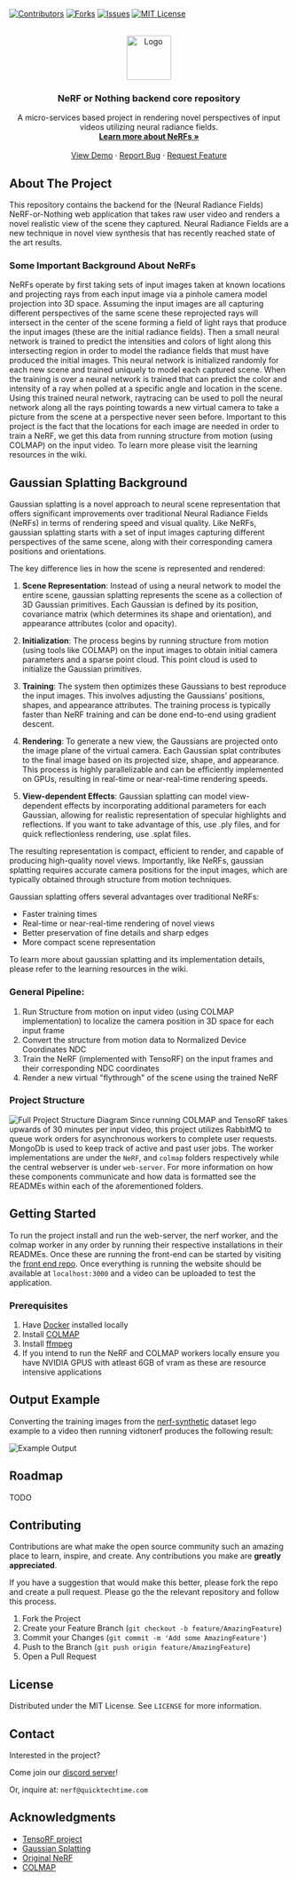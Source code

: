 <!-- README template based on https://github.com/othneildrew/Best-README-Template -->
<a name="readme-top"></a>

[![Contributors][contributors-shield]][contributors-url]
[![Forks][forks-shield]][forks-url]
[![Issues][issues-shield]][issues-url]
[![MIT License][license-shield]][license-url]

<!-- PROJECT LOGO -->
<br />
<div align="center">
  <a href="https://github.com/NeRF-or-Nothing/vidtonerf">
    <img src="pics/logo.png" alt="Logo" width="80" height="80">
  </a>

<h3 align="center">NeRF or Nothing backend core repository</h3>

  <p align="center">
    A micro-services based project in rendering novel perspectives of input videos
    utilizing neural radiance fields.
    <br />
    <a href="https://github.com/NeRF-or-Nothing/backend/wiki/Learning-Resources">
        <strong>Learn more about NeRFs »</strong>
    </a>
    <br />
    <br />
    <a href="https://github.com/NeRF-or-Nothing/backend">View Demo</a>
    ·
    <a href="https://github.com/NeRF-or-Nothing/backend/issues">Report Bug</a>
    ·
    <a href="https://github.com/NeRF-or-Nothing/backend/issues">Request Feature</a>
  </p>
</div>

## About The Project

This repository contains the backend for the (Neural Radiance Fields) NeRF-or-Nothing
web application that takes raw user video and renders a novel realistic view of the
scene they captured. Neural Radiance Fields are a new technique in novel view synthesis
that has recently reached state of the art results.

### Some Important Background About NeRFs

NeRFs operate by first taking sets of input images taken at known locations and
projecting rays from each input image via a pinhole camera model projection into
3D space. Assuming the input images are all capturing different perspectives of
the same scene these reprojected rays will intersect in the center of the scene
forming a field of light rays that produce the input images (these are the initial
radiance fields). Then a small neural network is trained to predict the intensities
and colors of light along this intersecting region in order to model the radiance
fields that must have produced the initial images. This neural network is initialized
randomly for each new scene and trained uniquely to model each captured scene.
When the training is over a neural network is trained that can predict the color
and intensity of a ray when polled at a specific angle and location in the scene.
Using this trained neural network, raytracing can be used to poll the neural network
along all the rays pointing towards a new virtual camera to take a picture from the
scene at a perspective never seen before. Important to this project is the fact that
the locations for each image are needed in order to train a NeRF, we get this data
from running structure from motion (using COLMAP) on the input video. To learn more
please visit the learning resources in the wiki.

## Gaussian Splatting Background
Gaussian splatting is a novel approach to neural scene representation that offers significant 
improvements over traditional Neural Radiance Fields (NeRFs) in terms of rendering speed and
visual quality. Like NeRFs, gaussian splatting starts with a set of input images capturing 
different perspectives of the same scene, along with their corresponding camera positions and orientations.

The key difference lies in how the scene is represented and rendered:

1. **Scene Representation**: Instead of using a neural network to model the entire scene, gaussian
   splatting represents the scene as a collection of 3D Gaussian primitives. Each Gaussian
   is defined by its position, covariance matrix (which determines its shape and orientation), and 
   appearance attributes (color and opacity).

4. **Initialization**: The process begins by running structure from motion (using tools like COLMAP) on 
   the input images to obtain initial camera parameters and a sparse point cloud. This point
   cloud is used to initialize the Gaussian primitives.

5. **Training**: The system then optimizes these Gaussians to best reproduce the input images. This 
   involves adjusting the Gaussians' positions, shapes, and appearance attributes. 
   The training process is typically faster than NeRF training and can be done end-to-end using gradient descent.

6. **Rendering**: To generate a new view, the Gaussians are projected onto the image plane of the 
virtual camera. Each Gaussian splat contributes to the final image based on its projected size, shape, 
and appearance. This process is highly parallelizable and can be efficiently implemented on GPUs, 
resulting in real-time or near-real-time rendering speeds.

7. **View-dependent Effects**: Gaussian splatting can model view-dependent effects by incorporating 
additional parameters for each Gaussian, allowing for realistic 
representation of specular highlights and reflections. If you want to take advantage of this, use .ply files, and for quick reflectionless
rendering, use .splat files.

The resulting representation is compact, efficient to render, and capable of producing high-quality novel views. 
Importantly, like NeRFs, gaussian splatting requires accurate camera positions for the input images,
 which are typically obtained through structure from motion techniques.

Gaussian splatting offers several advantages over traditional NeRFs:
- Faster training times
- Real-time or near-real-time rendering of novel views
- Better preservation of fine details and sharp edges
- More compact scene representation

To learn more about gaussian splatting and its implementation details, please refer to the learning resources in the wiki.

### General Pipeline:

1. Run Structure from motion on input video (using COLMAP implementation) to
localize the camera position in 3D space for each input frame
2. Convert the structure from motion data to Normalized Device Coordinates NDC
3. Train the NeRF (implemented with TensoRF) on the input frames and their
corresponding NDC coordinates
4. Render a new virtual "flythrough" of the scene using the trained NeRF

### Project Structure

![Full Project Structure Diagram](pics/Full_Project.png)
Since running COLMAP and TensoRF takes upwards of 30 minutes per input video, this
project utilizes RabbitMQ to queue work orders for asynchronous workers to complete
user requests. MongoDb is used to keep track of active and past user jobs. The worker
implementations are under the `NeRF`, and `colmap` folders respectively while the
central webserver is under `web-server`. For more information on how these components
communicate and how data is formatted see the READMEs within each of the
aforementioned folders.

## Getting Started

To run the project install and run the web-server, the nerf worker, and the
colmap worker in any order by running their respective installations in their
READMEs. Once these are running the front-end can be started by visiting the
[front end repo](https://github.com/NeRF-or-Nothing/web-app). Once everything is
running the website should be available at `localhost:3000` and a video can
be uploaded to test the application.

### Prerequisites

1. Have [Docker](https://www.docker.com/) installed locally
2. Install [COLMAP](https://colmap.github.io/)
3. Install [ffmpeg](https://ffmpeg.org/)
4. If you intend to run the NeRF and COLMAP workers locally ensure you have
NVIDIA GPUS with atleast 6GB of vram as these are resource intensive applications

## Output Example

Converting the training images from the [nerf-synthetic](https://drive.google.com/drive/folders/1JDdLGDruGNXWnM1eqY1FNL9PlStjaKWi)
dataset lego example to a video then running vidtonerf produces the following result:

![Example Output](pics/example_output.gif)

## Roadmap

TODO

## Contributing

Contributions are what make the open source community such an amazing place to
learn, inspire, and create. Any contributions you make are **greatly appreciated**.

If you have a suggestion that would make this better, please fork the repo and
create a pull request. Please go the the relevant repository and follow this process.

1. Fork the Project
2. Create your Feature Branch (`git checkout -b feature/AmazingFeature`)
3. Commit your Changes (`git commit -m 'Add some AmazingFeature'`)
4. Push to the Branch (`git push origin feature/AmazingFeature`)
5. Open a Pull Request

## License

Distributed under the MIT License. See `LICENSE` for more information.

## Contact

Interested in the project?

Come join our [discord server](https://discord.gg/mpcJR4FvND)!

Or, inquire at: `nerf@quicktechtime.com`

## Acknowledgments

* [TensoRF project](https://github.com/apchenstu/TensoRF)
* [Gaussian Splatting](https://github.com/graphdeco-inria/gaussian-splatting)
* [Original NeRF](https://github.com/bmild/nerf)
* [COLMAP](https://colmap.github.io/)

<!-- MARKDOWN LINKS & IMAGES -->
<!-- https://www.markdownguide.org/basic-syntax/#reference-style-links -->
[contributors-shield]: https://img.shields.io/github/contributors/NeRF-or-Nothing/vidtonerf.svg?style=for-the-badge
[contributors-url]: https://github.com/NeRF-or-Nothing/vidtonerf/graphs/contributors
[forks-shield]: https://img.shields.io/github/forks/NeRF-or-Nothing/vidtonerf.svg?style=for-the-badge
[forks-url]: https://github.com/NeRF-or-Nothing/vidtonerf/network/members
[issues-shield]: https://img.shields.io/github/issues/NeRF-or-Nothing/vidtonerf.svg?style=for-the-badge
[issues-url]: https://github.com/NeRF-or-Nothing/vidtonerf/issues
[license-shield]: https://img.shields.io/github/license/NeRF-or-Nothing/vidtonerf.svg?style=for-the-badge
[license-url]: https://github.com/NeRF-or-Nothing/vidtonerf/blob/master/LICENSE.txt
